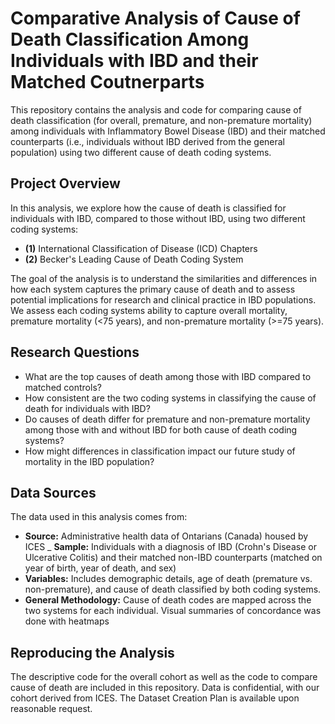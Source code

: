 # Comparative Analysis of Cause of Death Classification Among Individuals with IBD and their Matched Coutnerparts

This repository contains the analysis and code for comparing cause of death classification (for overall, premature, and non-premature mortality) among individuals with Inflammatory Bowel Disease (IBD) and their matched counterparts (i.e., individuals without IBD derived from the general population) using two different cause of death coding systems.

## Project Overview
In this analysis, we explore how the cause of death is classified for individuals with IBD, compared to those without IBD, using two different coding systems:
- **(1)** International Classification of Disease (ICD) Chapters
- **(2)** Becker's Leading Cause of Death Coding System

The goal of the analysis is to understand the similarities and differences in how each system captures the primary cause of death and to assess potential implications for research and clinical practice in IBD populations. We assess each coding systems ability to capture overall mortality, premature mortality (<75 years), and non-premature mortality (>=75 years).

## Research Questions
- What are the top causes of death among those with IBD compared to matched controls?
- How consistent are the two coding systems in classifying the cause of death for individuals with IBD?
- Do causes of death differ for premature and non-premature mortality among those with and without IBD for both cause of death coding systems? 
- How might differences in classification impact our future study of mortality in the IBD population?

## Data Sources
The data used in this analysis comes from:
- **Source:** Administrative health data of Ontarians (Canada) housed by ICES 
_ **Sample:** Individuals with a diagnosis of IBD (Crohn's Disease or Ulcerative Colitis) and their matched non-IBD counterparts (matched on year of birth, year of death, and sex)
- **Variables:** Includes demographic details, age of death (premature vs. non-premature), and cause of death classified by both coding systems.
- **General Methodology:** Cause of death codes are mapped across the two systems for each individual. Visual summaries of concordance was done with heatmaps

## Reproducing the Analysis
The descriptive code for the overall cohort as well as the code to compare cause of death are included in this repository. Data is confidential, with our cohort derived from ICES. The Dataset Creation Plan is available upon reasonable request. 
